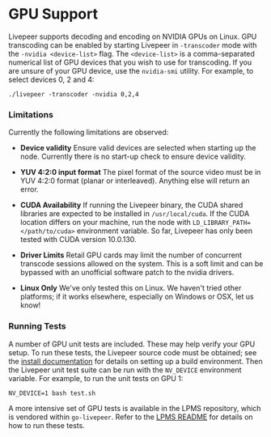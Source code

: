 # GPU Support

Livepeer supports decoding and encoding on NVIDIA GPUs on Linux. GPU
transcoding can be enabled by starting Livepeer in `-transcoder` mode with the
`-nvidia <device-list>` flag. The `<device-list>` is a comma-separated
numerical list of GPU devices that you wish to use for transcoding. If you are
unsure of your GPU device, use the `nvidia-smi` utility. For example, to select
devices 0, 2 and 4:

```
./livepeer -transcoder -nvidia 0,2,4
```

### Limitations

Currently the following limitations are observed:

* **Device validity** Ensure valid devices are selected when starting up the node. Currently there is no start-up check to ensure device validity.

* **YUV 4:2:0 input format** The pixel format of the source video must be in YUV 4:2:0 format (planar or
interleaved). Anything else will return an error.

* **CUDA Availability** If running the Livepeer binary, the CUDA shared libraries are expected to be installed in `/usr/local/cuda`. If the CUDA location differs on your machine, run the node with `LD_LIBRARY_PATH=</path/to/cuda>` environment variable. So far, Livepeer has only been tested with CUDA version 10.0.130.

* **Driver Limits** Retail GPU cards may limit the number of concurrent transcode sessions allowed on the system. This is a soft limit and can be bypassed with an unofficial software patch to the nvidia drivers.

* **Linux Only** We've only tested this on Linux. We haven't tried other platforms; if it works elsewhere, especially on Windows or OSX, let us know!

### Running Tests

A number of GPU unit tests are included. These may help verify your GPU setup.
To run these tests, the Livepeer source code must be obtained; see the
[install documentation](install.md) for details on setting up a build
environment. Then the Livepeer unit test suite can be run with the `NV_DEVICE`
environment variable. For example, to run the unit tests on GPU 1:

```
NV_DEVICE=1 bash test.sh
```

A more intensive set of GPU tests is available in the LPMS repository, which is vendored within `go-livepeer`. Refer to the [LPMS README](https://github.com/livepeer/lpms/blob/master/README.md) for details on how to run these tests.
